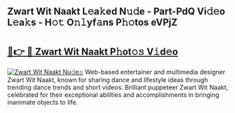 ## Zwart Wit Naakt L𝚎a𝚔ed N𝚞𝚍e - Part-PdQ Vi𝚍𝚎o L𝚎a𝚔s - H𝚘𝚝 O𝚗𝚕yf𝚊ns P𝚑𝚘tos eVPjZ

# <h2><a href="http://kfdb788.oniu.top/?m=Zwart+Wit+Naakt">🔗👉 🔴 Zwart Wit Naakt P𝚑ot𝚘𝚜 V𝚒d𝚎o</a></h2>

[![Zwart Wit Naakt Nu𝚍e𝚜](https://i.imgur.com/0qMVB7G.gif)](http://kfdb788.oniu.top/?m=Zwart+Wit+Naakt)
Web-based entertainer and multimedia designer Zwart Wit Naakt, known for sharing dance and lifestyle ideas through trending dance trends and short videos. Brilliant puppeteer Zwart Wit Naakt, celebrated for their exceptional abilities and accomplishments in bringing inanimate objects to life.  
